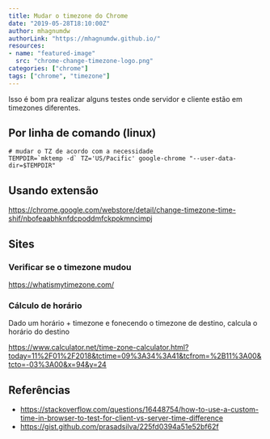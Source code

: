 ```yaml
---
title: Mudar o timezone do Chrome
date: "2019-05-28T18:10:00Z"
author: mhagnumdw
authorLink: "https://mhagnumdw.github.io/"
resources:
- name: "featured-image"
  src: "chrome-change-timezone-logo.png"
categories: ["chrome"]
tags: ["chrome", "timezone"]
---
```


Isso é bom pra realizar alguns testes onde servidor e cliente estão em timezones diferentes.

<!--more-->

## Por linha de comando (linux)

```shell
# mudar o TZ de acordo com a necessidade
TEMPDIR=`mktemp -d` TZ='US/Pacific' google-chrome "--user-data-dir=$TEMPDIR"
```

## Usando extensão

<https://chrome.google.com/webstore/detail/change-timezone-time-shif/nbofeaabhknfdcpoddmfckpokmncimpj>

## Sites

### Verificar se o timezone mudou

<https://whatismytimezone.com/>

### Cálculo de horário

Dado um horário + timezone e fonecendo o timezone de destino, calcula o horário do destino

<https://www.calculator.net/time-zone-calculator.html?today=11%2F01%2F2018&tctime=09%3A34%3A41&tcfrom=%2B11%3A00&tcto=-03%3A00&x=94&y=24>

## Referências

- <https://stackoverflow.com/questions/16448754/how-to-use-a-custom-time-in-browser-to-test-for-client-vs-server-time-difference>
- <https://gist.github.com/prasadsilva/225fd0394a51e52bf62f>
